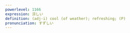 ```yaml
---
powerlevel: 1166
expression: 涼しい
definition: (adj-i) cool (of weather); refreshing; (P)
pronunciation: すずしい
---
```

